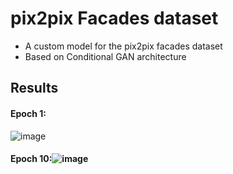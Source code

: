 # pix2pix Facades dataset
- A custom model for the pix2pix facades dataset
- Based on Conditional GAN architecture


## Results
#### Epoch 1:
![image](https://github.com/mysterious588/pix2pix-implementation-on-facades-dataset/assets/43171921/8f75104c-11e5-4439-96cd-fb55c17c4375)

#### Epoch 10:![image](https://github.com/mysterious588/pix2pix-implementation-on-facades-dataset/assets/43171921/415be040-971f-46e3-8715-aa5750b4005d)